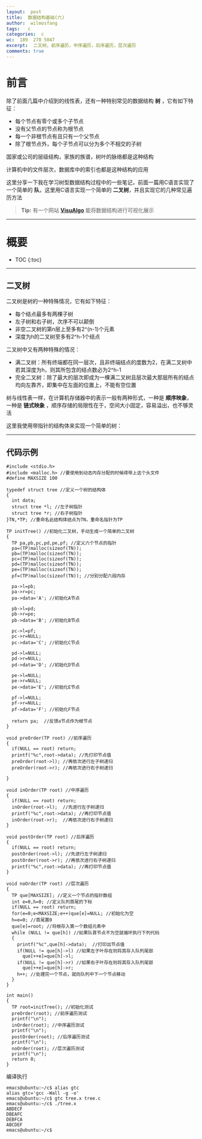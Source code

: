 ```yaml
---
layout:  post
title:  数据结构基础(六)
author:  wilmosfang
tags:   c 
categories:  c
wc:  189  278 5047 
excerpt:  二叉树，前序遍历，中序遍历，后序遍历，层次遍历
comments: true
---
```



# 前言


除了前面几篇中介绍到的线性表，还有一种特别常见的数据结构 **树** ，它有如下特征：

* 每个节点有零个或多个子节点
* 没有父节点的节点称为根节点
* 每一个非根节点有且只有一个父节点
* 除了根节点外，每个子节点可以分为多个不相交的子树

国家或公司的层级结构，家族的族谱，树叶的脉络都是这种结构

计算机中的文件层次，数据库中的索引也都是这种结构的应用

这里分享一下我在学习树型数据结构过程中的一些笔记，前面一篇用C语言实现了一个简单的 **队**，这里用C语言实现一个简单的 **二叉树**，并且实现它的几种常见遍历方法

> **Tip:** 有一个网站 **[VisuAlgo][visualgo]** 能将数据结构进行可视化展示

---

# 概要

* TOC
{:toc}

---



## 二叉树

二叉树是树的一种特殊情况，它有如下特征：

* 每个结点最多有两棵子树
* 左子树和右子树，次序不可以颠倒
* 非空二叉树的第n层上至多有2^(n-1)个元素
* 深度为h的二叉树至多有2^h-1个结点

二叉树中又有两种特殊的情况：

* 满二叉树：所有终端都在同一层次，且非终端结点的度数为2，在满二叉树中若其深度为h，则其所包含的结点数必为2^h-1
* 完全二叉树：除了最大的层次即成为一棵满二叉树且层次最大那层所有的结点均向左靠齐，即集中在左面的位置上，不能有空位置


树与线性表一样，在计算机存储器中的表示一般有两种形式，一种是 **顺序映象**，一种是 **链式映象** ，顺序存储的局限性在于，空间大小固定，容易溢出，也不够灵活

这里我使用带指针的结构体来实现一个简单的树：

---

## 代码示例


~~~
#include <stdio.h>
#include <malloc.h> //要使用到动态内存分配的时候得带上这个头文件
#define MAXSIZE 100

typedef struct tree //定义一个树的结构体
{
  int data;
  struct tree *l; //左子树指针
  struct tree *r; //右子树指针
}TN,*TP; //重命名此结构体结点为TN，重命名指针为TP

TP initTree() //初始化二叉树，手动生成一个简单的二叉树
{
  TP pa,pb,pc,pd,pe,pf; //定义六个节点的指针
  pa=(TP)malloc(sizeof(TN));
  pb=(TP)malloc(sizeof(TN));
  pc=(TP)malloc(sizeof(TN));
  pd=(TP)malloc(sizeof(TN));
  pe=(TP)malloc(sizeof(TN));
  pf=(TP)malloc(sizeof(TN)); //分别分配六段内存
  
  pa->l=pb;
  pa->r=pc;
  pa->data='A'; //初始化A节点

  pb->l=pd;
  pb->r=pe;
  pb->data='B'; //初始化B节点
  
  pc->l=pf;
  pc->r=NULL;
  pc->data='C'; //初始化C节点
  
  pd->l=NULL;
  pd->r=NULL;
  pd->data='D'; //初始化D节点
  
  pe->l=NULL;
  pe->r=NULL;
  pe->data='E'; //初始化E节点
  
  pf->l=NULL;
  pf->r=NULL;
  pf->data='F'; //初始化F节点
  
  return pa;  //反馈a节点作为根节点
}

void preOrder(TP root) //前序遍历
{
  if(NULL == root) return; 
  printf("%c",root->data); //先打印节点值
  preOrder(root->l); //再依次进行左子树递归
  preOrder(root->r); //再依次进行右子树递归

}

void inOrder(TP root) //中序遍历
{
  if(NULL == root) return;
  inOrder(root->l);  //先进行左子树递归
  printf("%c",root->data); //再打印节点值
  inOrder(root->r);  //再依次进行右子树递归
}

void postOrder(TP root) //后序遍历
{
  if(NULL == root) return;
  postOrder(root->l); //先进行左子树递归
  postOrder(root->r); //再依次进行右子树递归
  printf("%c",root->data); //再打印节点值
}

void noOrder(TP root) //层次遍历
{
  TP que[MAXSIZE]; //定义一个节点的指针数组
  int e=0,h=0; //定义队列首尾的下标
  if(NULL == root) return; 
  for(e=0;e<MAXSIZE;e++)que[e]=NULL; //初始化为空
  h=e=0; //首尾置0
  que[e]=root; //将根存入第一个数组元素中
  while (NULL != que[h]) //如果队首节点不为空就循环执行下列代码
  {
    printf("%c",que[h]->data);  //打印出节点值
    if(NULL != que[h]->l) //如果左子叶存在则将其存入队列尾部
      que[++e]=que[h]->l;
    if(NULL != que[h]->r) //如果右子叶存在则将其存入队列尾部
      que[++e]=que[h]->r;
    h++; //处理完一个节点，就向队列中下一个节点移动
  }
}

int main()
{
  TP root=initTree(); //初始化测试
  preOrder(root); //前序遍历测试
  printf("\n");
  inOrder(root); //中序遍历测试
  printf("\n");
  postOrder(root); //后序遍历测试
  printf("\n");
  noOrder(root); //层次遍历测试
  printf("\n");
  return 0;
}
~~~

编译执行

~~~
emacs@ubuntu:~/c$ alias gtc
alias gtc='gcc -Wall -g -o'
emacs@ubuntu:~/c$ gtc tree.x tree.c
emacs@ubuntu:~/c$ ./tree.x 
ABDECF
DBEAFC
DEBFCA
ABCDEF
emacs@ubuntu:~/c$ 
~~~

[visualgo]:https://visualgo.net/

